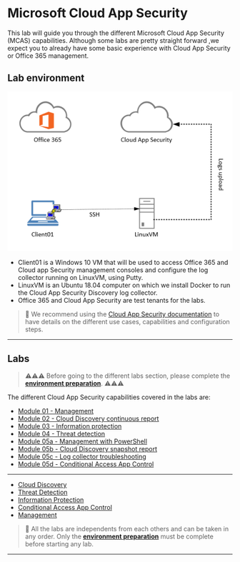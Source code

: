# Microsoft Cloud App Security

This lab will guide you through the different Microsoft Cloud App Security (MCAS) capabilities.
Although some labs are pretty straight forward ,we expect you to already have some basic experience with Cloud App Security or Office 365 management.

## Lab environment

![Lab environment](media/mcaslabenvironment.png "Lab environment")

* Client01 is a Windows 10 VM that will be used to access Office 365 and Cloud app Security management consoles and configure the log collector running on LinuxVM, using Putty.
* LinuxVM is an Ubuntu 18.04 computer on which we install Docker to run the Cloud App Security Discovery log collector.
* Office 365 and Cloud App Security are test tenants for the labs.

>:memo: We recommend using the [Cloud App Security documentation](https://docs.microsoft.com/en-us/cloud-app-security/what-is-cloud-app-security "Cloud App Security documentation") to have details on the different use cases, capabilities and configuration steps.

---

## Labs

>:warning::warning::warning: Before going to the different labs section, please complete the **[environment preparation](mcas_lab_preparation.md)**. :warning::warning::warning:

The different Cloud App Security capabilities covered in the labs are:

* [Module 01 - Management](module01/module01.md)
* [Module 02 - Cloud Discovery continuous report](module02/module02.md)
* [Module 03 - Information protection](module03/module03.md)
* [Module 04 - Threat detection](module04/module04.md)
* [Module 05a - Management with PowerShell](module05a/module05a.md)
* [Module 05b - Cloud Discovery snapshot report](module05b/module05b.md)
* [Module 05c - Log collector troubleshooting](module05b/module05c.md)
* [Module 05d - Conditional Access App Control](module05b/module05d.md)

---

* [Cloud Discovery](mcas_discovery_lab.md)
* [Threat Detection](mcas_threat_detection_lab.md)
* [Information Protection](mcas_information_protection_lab.md)
* [Conditional Access App Control](mcas_app_control_lab.md)
* [Management](mcas_management_lab.md)

>:memo: All the labs are independents from each others and can be taken in any order. Only the **[environment preparation](mcas_lab_preparation.md)** must be complete before starting any lab.

---